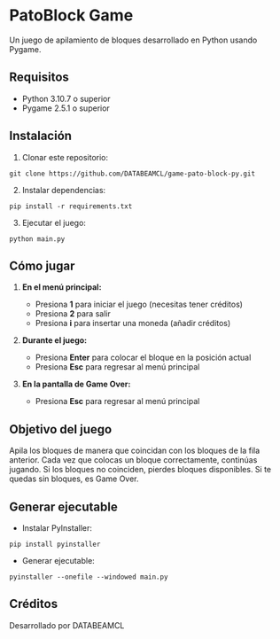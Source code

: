 # PatoBlock Game

Un juego de apilamiento de bloques desarrollado en Python usando Pygame.

## Requisitos

- Python 3.10.7 o superior
- Pygame 2.5.1 o superior

## Instalación

1. Clonar este repositorio:
```
git clone https://github.com/DATABEAMCL/game-pato-block-py.git
```

2. Instalar dependencias:
```
pip install -r requirements.txt
```

3. Ejecutar el juego:
```
python main.py
```

## Cómo jugar

1. **En el menú principal:**
   - Presiona **1** para iniciar el juego (necesitas tener créditos)
   - Presiona **2** para salir
   - Presiona **i** para insertar una moneda (añadir créditos)

2. **Durante el juego:**
   - Presiona **Enter** para colocar el bloque en la posición actual
   - Presiona **Esc** para regresar al menú principal

3. **En la pantalla de Game Over:**
   - Presiona **Esc** para regresar al menú principal

## Objetivo del juego

Apila los bloques de manera que coincidan con los bloques de la fila anterior. Cada vez que colocas un bloque correctamente, continúas jugando. Si los bloques no coinciden, pierdes bloques disponibles. Si te quedas sin bloques, es Game Over.

## Generar ejecutable

* Instalar PyInstaller:
```
pip install pyinstaller
```

* Generar ejecutable:
```
pyinstaller --onefile --windowed main.py
```

## Créditos

Desarrollado por DATABEAMCL
